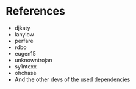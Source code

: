 # References
- djkaty
- lanylow
- perfare
- rdbo
- eugen15
- unknowntrojan
- sy1ntexx
- ohchase
- And the other devs of the used dependencies 